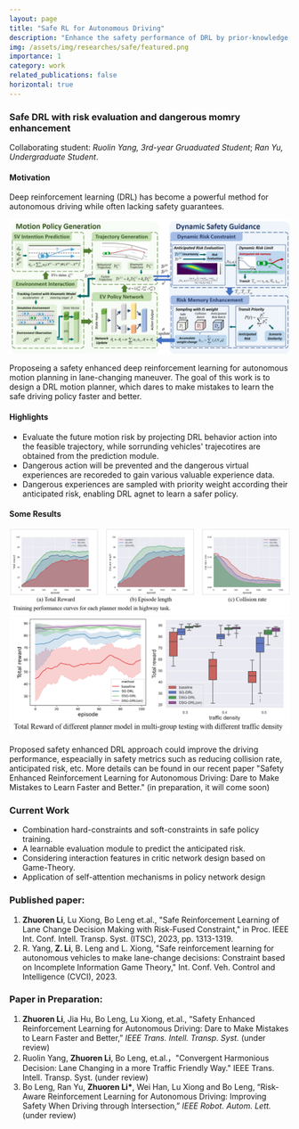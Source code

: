 ```yaml
---
layout: page
title: "Safe RL for Autonomous Driving"
description: "Enhance the safety performance of DRL by prior-knowledge designed safe guidance in both training and testing. (From Sept 2022 to now)"
img: /assets/img/researches/safe/featured.png
importance: 1
category: work
related_publications: false
horizontal: true
---
```

### **Safe DRL with risk evaluation and dangerous momry enhancement**
Collaborating student: *Ruolin Yang, 3rd-year Gruaduated Student*; *Ran Yu, Undergraduate Student*.

#### **Motivation**
Deep reinforcement learning (DRL) has become a powerful method for autonomous driving while often lacking safety guarantees.

![png](/assets/img/researches/safe/featured.png) 

Proposeing a safety enhanced deep reinforcement learning for autonomous motion planning in lane-changing maneuver. The goal of this work is to design a DRL motion planner, which dares to make mistakes to learn the safe driving policy faster and better.

#### **Highlights**
- Evaluate the future motion risk by projecting DRL behavior action into the feasible trajectory, while sorrunding vehicles' trajecotires are obtained from the prediction module.
- Dangerous action will be prevented and the dangerous virtual experiences are recoreded to gain various valuable experience data.
- Dangerous experiences are sampled with priority weight according their anticipated risk, enabling DRL agnet to learn a safer policy.

#### **Some Results**
![png](/assets/img/researches/safe/traincurve.png) 
![png](/assets/img/researches/safe/testTR.png) 

Proposed safety enhanced DRL approach could improve the driving performance, espeacially in safety metrics such as reducing collision rate, anticipated risk, etc.
More details can be found in our recent paper "Safety Enhanced Reinforcement Learning for Autonomous Driving: Dare to Make Mistakes to Learn Faster and Better." (in preparation, it will come soon)

### **Current Work**
- Combination hard-constraints and soft-constraints in safe policy training.
- A learnable evaluation module to predict the anticipated risk.
- Considering interaction features in critic network design based on Game-Theory.
- Application of self-attention mechanisms in policy network design

### **Published paper:**
1. **Zhuoren Li**, Lu Xiong, Bo Leng et.al., "Safe Reinforcement Learning of Lane Change Decision Making with Risk-Fused Constraint," in Proc. IEEE Int. Conf. Intell. Transp. Syst. (ITSC), 2023, pp. 1313-1319.
2. R. Yang, **Z. Li**, B. Leng and L. Xiong, "Safe reinforcement learning for autonomous vehicles to make lane-change decisions: Constraint based on Incomplete Information Game Theory," Int. Conf. Veh. Control and Intelligence (CVCI), 2023.
### **Paper in Preparation:**
1. **Zhuoren Li**, Jia Hu, Bo Leng, Lu Xiong, et.al., “Safety Enhanced Reinforcement Learning for Autonomous Driving: Dare to Make Mistakes to Learn Faster and Better,” *IEEE Trans. Intell. Transp. Syst.* (under review)
2. Ruolin Yang, **Zhuoren Li**, Bo Leng, et.al.，"Convergent Harmonious Decision: Lane Changing in a more Traffic Friendly Way." IEEE Trans. Intell. Transp. Syst. (under review)
3. Bo Leng, Ran Yu, **Zhuoren Li\***, Wei Han, Lu Xiong and Bo Leng, “Risk-Aware Reinforcement Learning for Autonomous Driving: Improving Safety When Driving through Intersection,” *IEEE Robot. Autom. Lett.* (under review)
